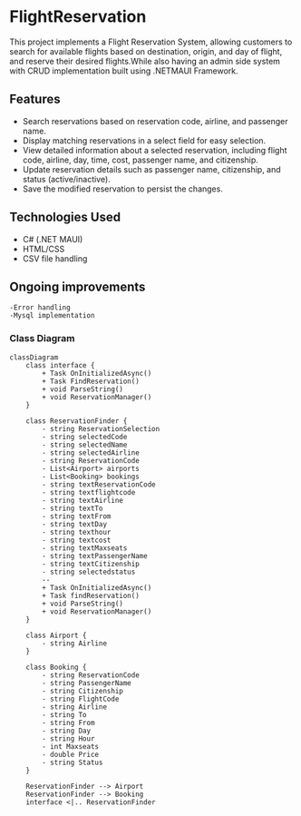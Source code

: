 # FlightReservation

This project implements a Flight Reservation System, allowing customers to search for available flights based on destination, origin, and day of flight, and reserve their desired flights.While also having an admin side system with CRUD implementation built using .NETMAUI Framework.

## Features

- Search reservations based on reservation code, airline, and passenger name.
- Display matching reservations in a select field for easy selection.
- View detailed information about a selected reservation, including flight code, airline, day, time, cost, passenger name, and citizenship.
- Update reservation details such as passenger name, citizenship, and status (active/inactive).
- Save the modified reservation to persist the changes.

## Technologies Used

- C# (.NET MAUI)
- HTML/CSS
- CSV file handling

## Ongoing improvements
    -Error handling
    -Mysql implementation

### Class Diagram 

```mermaid
classDiagram
    class interface {
        + Task OnInitializedAsync()
        + Task FindReservation()
        + void ParseString()
        + void ReservationManager()
    }

    class ReservationFinder {
        - string ReservationSelection
        - string selectedCode
        - string selectedName
        - string selectedAirline
        - string ReservationCode
        - List<Airport> airports
        - List<Booking> bookings
        - string textReservationCode
        - string textflightcode
        - string textAirline
        - string textTo
        - string textFrom
        - string textDay
        - string texthour
        - string textcost
        - string textMaxseats
        - string textPassengerName
        - string textCitizenship
        - string selectedstatus
        --
        + Task OnInitializedAsync()
        + Task findReservation()
        + void ParseString()
        + void ReservationManager()
    }

    class Airport {
        - string Airline
    }

    class Booking {
        - string ReservationCode
        - string PassengerName
        - string Citizenship
        - string FlightCode
        - string Airline
        - string To
        - string From
        - string Day
        - string Hour
        - int Maxseats
        - double Price
        - string Status
    }

    ReservationFinder --> Airport
    ReservationFinder --> Booking
    interface <|.. ReservationFinder
